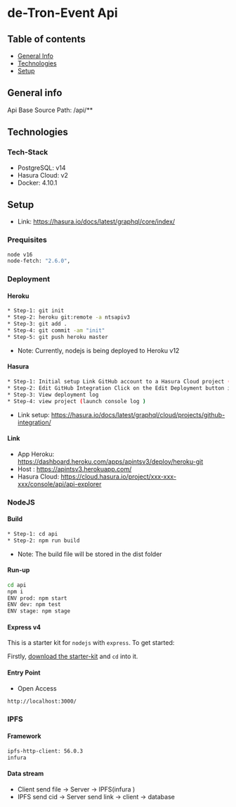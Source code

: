 # de-Tron-Event Api

## Table of contents

* [General Info](#general-info)
* [Technologies](#technologies)
* [Setup](#setup)

## General info

Api Base Source Path: /api/**

## Technologies

### Tech-Stack

* PostgreSQL: v14
* Hasura Cloud: v2
* Docker: 4.10.1

## Setup

* Link: <https://hasura.io/docs/latest/graphql/core/index/>

### Prequisites

```sh
node v16
node-fetch: "2.6.0",
```

### Deployment

#### Heroku

```sh
* Step-1: git init
* Step-2: heroku git:remote -a ntsapiv3
* Step-3: git add .
* Step-4: git commit -am "init"
* Step-5: git push heroku master
```

* Note: Currently, nodejs is being deployed to Heroku v12

#### Hasura

``` sh
* Step-1: Initial setup​ Link GitHub account to a Hasura Cloud project (https://github.com/hieple7985/dte-nts-api)
* Step-2: Edit GitHub Integration​ Click on the Edit Deployment button in the GitHub Deployment section to edit the GitHub repository/branch/directory/deployment mode for the GitHub integration (ex: api/hasura)
* Step-3: View deployment log
* Step-4: view project (launch console log )
```

* Link setup: <https://hasura.io/docs/latest/graphql/cloud/projects/github-integration/>

#### Link

* App Heroku: <https://dashboard.heroku.com/apps/apintsv3/deploy/heroku-git>
* Host : <https://apintsv3.herokuapp.com/>
* Hasura Cloud: <https://cloud.hasura.io/project/xxx-xxx-xxx/console/api/api-explorer>

### NodeJS

#### Build

```sh
* Step-1: cd api
* Step-2: npm run build
```

* Note: The build file will be stored in the dist folder

#### Run-up

```sh
cd api
npm i
ENV prod: npm start
ENV dev: npm test
ENV stage: npm stage
```

#### Express v4

This is a starter kit for `nodejs` with `express`. To get started:

Firstly, [download the starter-kit](https://github.com/hasura/codegen-assets/raw/master/nodejs-express/nodejs-express.zip) and `cd` into it.

#### Entry Point

* Open Access

```sh
http://localhost:3000/
```

### IPFS

#### Framework

```sh
ipfs-http-client: 56.0.3
infura
```

#### Data stream

* Client send file -> Server -> IPFS(infura )
* IPFS send cid -> Server send link -> client -> database
